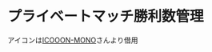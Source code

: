 # プライベートマッチ勝利数管理

アイコンは[ICOOON-MONO](http://icooon-mono.com/15767-%E3%82%A4%E3%82%AB%E3%81%AE%E7%84%A1%E6%96%99%E3%82%A4%E3%83%A9%E3%82%B9%E3%83%885/)さんより借用
